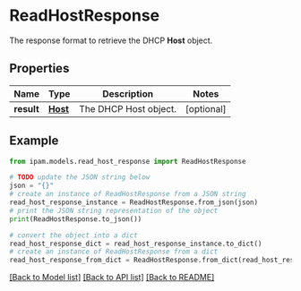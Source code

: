 # ReadHostResponse

The response format to retrieve the DHCP __Host__ object.

## Properties

Name | Type | Description | Notes
------------ | ------------- | ------------- | -------------
**result** | [**Host**](Host.md) | The DHCP Host object. | [optional] 

## Example

```python
from ipam.models.read_host_response import ReadHostResponse

# TODO update the JSON string below
json = "{}"
# create an instance of ReadHostResponse from a JSON string
read_host_response_instance = ReadHostResponse.from_json(json)
# print the JSON string representation of the object
print(ReadHostResponse.to_json())

# convert the object into a dict
read_host_response_dict = read_host_response_instance.to_dict()
# create an instance of ReadHostResponse from a dict
read_host_response_from_dict = ReadHostResponse.from_dict(read_host_response_dict)
```
[[Back to Model list]](../README.md#documentation-for-models) [[Back to API list]](../README.md#documentation-for-api-endpoints) [[Back to README]](../README.md)


